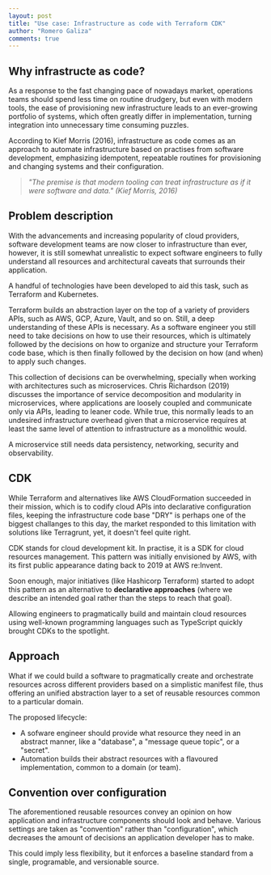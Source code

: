 ```yaml
---
layout: post
title: "Use case: Infrastructure as code with Terraform CDK"
author: "Romero Galiza"
comments: true
---
```


## Why infrastructe as code?

As a response to the fast changing pace of nowadays market, operations teams
should spend less time on routine drudgery, but even with modern tools, the ease
of provisioning new infrastructure leads to an ever-growing portfolio of
systems, which often greatly differ in implementation, turning integration into
unnecessary time consuming puzzles.

According to Kief Morris (2016), infrastructure as code comes as an approach to
automate infrastructure based on practises from software development,
emphasizing idempotent, repeatable routines for provisioning and changing
systems and their configuration.

> *"The premise is that modern tooling can treat infrastructure as if it were*
> *software and data." (Kief Morris, 2016)*


## Problem description

With the advancements and increasing popularity of cloud providers, software
development teams are now closer to infrastructure than ever, however, it is
still somewhat unrealistic to expect software engineers to fully understand all
resources and architectural caveats that surrounds their application.

A handful of technologies have been developed to aid this task, such as
Terraform and Kubernetes.

Terraform builds an abstraction layer on the top of a variety of providers APIs,
such as AWS, GCP, Azure, Vault, and so on. Still, a deep understanding of these
APIs is necessary. As a software engineer you still need to take decisions on
how to use their resources, which is ultimately followed by the decisions on how
to organize and structure your Terraform code base, which is then finally
followed by the decision on how (and when) to apply such changes.

This collection of decisions can be overwhelming, specially when working with
architectures such as microservices. Chris Richardson (2019) discusses the
importance of service decomposition and modularity in microservices, where
applications are loosely coupled and communicate only via APIs, leading to
leaner code. While true, this normally leads to an undesired infrastructure
overhead given that a microservice requires at least the same level of attention
to infrastructure as a monolithic would.

A microservice still needs data persistency, networking, security and
observability.

## CDK

While Terraform and alternatives like AWS CloudFormation succeeded in their
mission, which is to codify cloud APIs into declarative configuration files,
keeping the infrastructure code base "DRY" is perhaps one of the biggest
challanges to this day, the market responded to this limitation with solutions
like Terragrunt, yet, it doesn't feel quite right.

CDK stands for cloud development kit. In practise, it is a SDK for cloud
resources management. This pattern was initially envisioned by AWS, with its
first public appearance dating back to 2019 at AWS re:Invent.

Soon enough, major initiatives (like Hashicorp Terraform) started to adopt this
pattern as an alternative to **declarative approaches** (where we describe an
intended goal rather than the steps to reach that goal).

Allowing engineers to pragmatically build and maintain cloud resources using
well-known programming languages such as TypeScript quickly brought CDKs to the
spotlight.

## Approach

What if we could build a software to pragmatically create and orchestrate
resources across different providers based on a simplistic manifest file, thus
offering an unified abstraction layer to a set of reusable resources common to a
particular domain.

The proposed lifecycle:

* A sofware engineer should provide what resource they need in an abstract
  manner, like a "database", a "message queue topic", or a "secret".
* Automation builds their abstract resources with a flavoured implementation,
  common to a domain (or team).

## Convention over configuration

The aforementioned reusable resources convey an opinion on how application and
infrastructure components should look and behave. Various settings are taken as
"convention" rather than "configuration", which decreases the amount of
decisions an application developer has to make.

This could imply less flexibility, but it enforces a baseline standard from a
single, programable, and versionable source.


